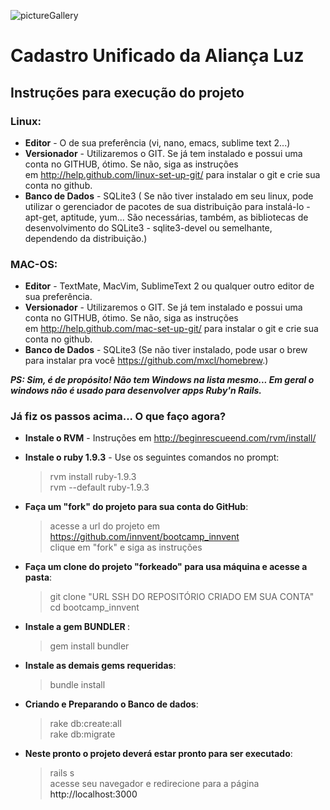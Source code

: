 ![pictureGallery](http://static.wixstatic.com/media/0e6ca6_13fdb963d4b1464c71f9f015d04cd2d6.png_srz_1035_350_75_22_0.50_1.20_0.00_png_srz "Innvent")

# Cadastro Unificado da Aliança Luz

## Instruções para execução do projeto
### Linux:
* <b>Editor</b> - O de sua preferência (vi, nano, emacs, sublime text 2...)
* <b>Versionador</b> - Utilizaremos o GIT. Se já tem instalado e possui uma conta no GITHUB, ótimo. Se não, siga as instruções em <a>http://help.github.com/linux-set-up-git/</a> para instalar o git e crie sua conta no github.
* <b>Banco de Dados</b> - SQLite3 ( Se não tiver instalado em seu linux, pode utilizar o gerenciador de pacotes de sua distribuição para instalá-lo - apt-get, aptitude, yum... São necessárias, também, as bibliotecas de desenvolvimento do SQLite3 - sqlite3-devel ou semelhante, dependendo da distribuição.)

### MAC-OS:
* <b>Editor</b> - TextMate, MacVim, SublimeText 2 ou qualquer outro editor de sua preferência.
* <b>Versionador</b> - Utilizaremos o GIT. Se já tem instalado e possui uma conta no GITHUB, ótimo. Se não, siga as instruções em <a>http://help.github.com/mac-set-up-git/</a> para instalar o git e crie sua conta no github.
* <b>Banco de Dados</b> - SQLite3 (Se não tiver instalado, pode usar o brew para instalar pra você <a>https://github.com/mxcl/homebrew</a>.)

<i><b>PS: Sim, é de propósito! Não tem Windows na lista mesmo... Em geral o windows não é usado para desenvolver apps Ruby'n Rails.</b></i>

### Já fiz os passos acima... O que faço agora?
* <b>Instale o RVM</b> - Instruções em <a>http://beginrescueend.com/rvm/install/</a>
* <b>Instale o ruby 1.9.3</b> - Use os seguintes comandos no prompt:
	
	> rvm install ruby-1.9.3 <br>
	> rvm --default ruby-1.9.3
* <b>Faça um "fork" do projeto para sua conta do GitHub</b>:

	> acesse a url do projeto em <a>https://github.com/innvent/bootcamp_innvent</a><br>
	> clique em "fork" e siga as instruções
* <b>Faça um clone do projeto "forkeado" para usa máquina e acesse a pasta</b>:
	> git clone "URL SSH DO REPOSITÓRIO CRIADO EM SUA CONTA"<br>
	> cd bootcamp_innvent
* <b>Instale a gem BUNDLER </b>:

	> gem install bundler
* <b>Instale as demais gems requeridas</b>:

	> bundle install

* <b>Criando e Preparando o Banco de dados</b>:
	> rake db:create:all<br>
	> rake db:migrate

* <b>Neste pronto o projeto deverá estar pronto para ser executado</b>:
	> rails s<br>
	> acesse seu navegador e redirecione para a página <a>http://localhost:3000</a>
